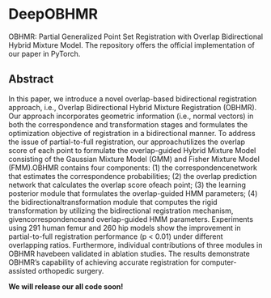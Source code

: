 # DeepOBHMR
OBHMR: Partial Generalized Point Set Registration with Overlap Bidirectional Hybrid Mixture Model.
The repository offers the official implementation of our paper in PyTorch.

## Abstract ##
 In this paper, we introduce a novel overlap-based bidirectional registration approach, i.e., Overlap Bidirectional Hybrid Mixture Registration (OBHMR). Our approach incorporates geometric information (i.e., normal vectors) in both the correspondence and transformation stages and formulates the optimization objective of registration in a bidirectional manner. To address the issue of partial-to-full registration, our approachutilizes the overlap score of each point to formulate the overlap-guided Hybrid Mixture Model consisting of the Gaussian Mixture Model (GMM) and Fisher Mixture Model (FMM).OBHMR contains four components: (1) the correspondencenetwork that estimates the correspondence probabilities; 
(2) the overlap prediction network that calculates the overlap score ofeach point; 
(3) the learning posterior module that formulates the overlap-guided HMM parameters; 
(4) the bidirectionaltransformation module that computes the rigid transformation by utilizing the bidirectional registration mechanism, givencorrespondenceand overlap-guided HMM parameters.
 Experiments using 291 human femur and 260 hip models show the improvement in partial-to-full registration performance (p < 0.01) under different overlapping ratios. Furthermore, individual contributions of three modules in OBHMR havebeen validated in ablation studies. The results demonstrate OBHMR’s capability of achieving accurate registration for computer-assisted orthopedic surgery.



**We will release our all code soon!**

